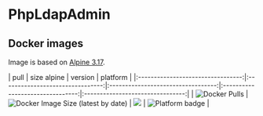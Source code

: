 # PhpLdapAdmin

## Docker images

Image is based on [Alpine 3.17](https://hub.docker.com/repository/docker/johann8/phpldapadmin/general).

| pull | size alpine | version | platform |
|:---------------------------------:|:--------------------------------:|:----------------------------------:|:--------------------------------:|:--------------------------------:|
| ![Docker Pulls](https://img.shields.io/docker/pulls/johann8/phpldapadmin?style=flat-square) | ![Docker Image Size (latest by date)](https://img.shields.io/docker/image-size/johann8/phpldapadmin/latest) | [![](https://img.shields.io/docker/v/johann8/phpldapadmin?sort=date)](https://hub.docker.com/r/johann8/phpldapadmin/tags "Version badge") | ![](https://img.shields.io/badge/platform-amd64-blue "Platform badge") |

